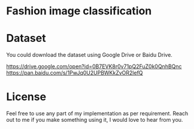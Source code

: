 # Fashion image classification

# Dataset
You could download the dataset using Google Drive or Baidu Drive.

https://drive.google.com/open?id=0B7EVK8r0v71pQ2FuZ0k0QnhBQnc
https://pan.baidu.com/s/1PwJq0U2UPBWKkZvOR2lefQ

# License
Feel free to use any part of my implementation as per requirement. Reach out to me if you make something using it, I would love to hear from you.
